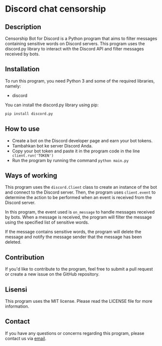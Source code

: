 # Discord chat censorship
## Description
Censorship Bot for Discord is a Python program that aims to filter messages containing sensitive words on Discord servers. This program uses the discord.py library to interact with the Discord API and filter messages received by bots.

## Installation
To run this program, you need Python 3 and some of the required libraries, namely:
- discord

You can install the discord.py library using pip:
```sh
pip install discord.py
```
## How to use
- Create a bot on the Discord developer page and earn your bot tokens.
- Tambahkan bot ke server Discord Anda.
- Copy your bot token and paste it in the program code in the line ` client.run('TOKEN')`
- Run the program by running the command `python main.py`

## Ways of working
This program uses the `discord.Client` class to create an instance of the bot and connect to the Discord server. Then, the program uses `client.event` to determine the action to be performed when an event is received from the Discord server.

In this program, the event used is `on_message` to handle messages received by bots. When a message is received, the program will filter the message using the specified list of sensitive words.

If the message contains sensitive words, the program will delete the message and notify the message sender that the message has been deleted.
## Contribution
If you'd like to contribute to the program, feel free to submit a pull request or create a new issue on the GitHub repository.
## Lisensi
This program uses the MIT license. Please read the LICENSE file for more information.
## Contact
If you have any questions or concerns regarding this program, please contact us via [email](mailto:dev@damarcreative.my.id).


